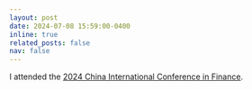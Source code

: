 ```yaml
---
layout: post
date: 2024-07-08 15:59:00-0400
inline: true
related_posts: false
nav: false
---
```


I attended the [2024 China International Conference in Finance](https://www.cicfconf.org/past/cicf2024/). 
